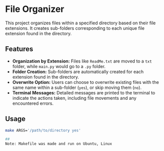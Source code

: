 # File Organizer

This project organizes files within a specified directory based on their file extensions. It creates sub-folders corresponding to each unique file extension found in the directory.

## Features

- **Organization by Extension:** Files like `ReadMe.txt` are moved to a `txt` folder, while `main.py` would go to a `.py` folder.
- **Folder Creation:** Sub-folders are automatically created for each extension found in the directory.
- **Overwrite Option:** Users can choose to overwrite existing files with the same name within a sub-folder (`yes`), or skip moving them (`no`).
- **Terminal Messages:** Detailed messages are printed to the terminal to indicate the actions taken, including file movements and any encountered errors.

## Usage

```bash
make ARGS='/path/to/directory yes'

##
Note: Makefile was made and run on Ubuntu, Linux
